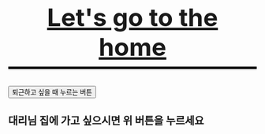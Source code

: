 <html>
<head>
  <title> Going Home </title>
  <meta charset="utf-8">
  <style>
    h1 {
      font-size:50px;
      text-align:center;
      border-bottom:5px solid black;
      padding:10px;
    h2 {
      font-size:20px;
      text-align:center;
      color:purple;
    }
    </style>
  </head>
<body>
  <h1> <a href="2.html">Let's go to the home</a></h1>
  <input type="button" value="퇴근하고 싶을 때 누르는 버튼" alert=('집에 가도록 하세요!')>
  <h2> 대리님 집에 가고 싶으시면 위 버튼을 누르세요</h2>
</body>
</html>
